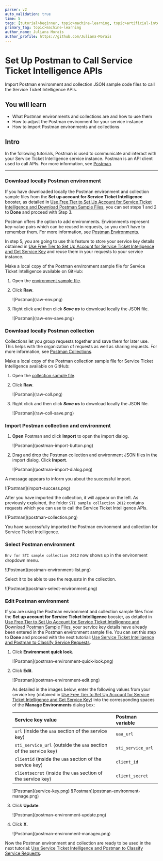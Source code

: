 ```yaml
---
parser: v2
auto_validation: true
time: 5
tags: [tutorial>beginner, topic>machine-learning, topic>artificial-intelligence, topic>cloud, software-product>sap-business-technology-platform, software-product>sap-ai-services, software-product>service-ticket-intelligence, tutorial>free-tier]
primary_tag: topic>machine-learning
author_name: Juliana Morais
author_profile: https://github.com/Juliana-Morais
---
```


# Set Up Postman to Call Service Ticket Intelligence APIs
<!-- description --> Import Postman environment and collection JSON sample code files to call the Service Ticket Intelligence APIs.

## You will learn
  - What Postman environments and collections are and how to use them
  - How to adjust the Postman environment for your service instance
  - How to import Postman environments and collections

## Intro
In the following tutorials, Postman is used to communicate and interact with your Service Ticket Intelligence service instance. Postman is an API client used to call APIs. For more information, see [Postman](https://learning.getpostman.com/).

---

### Download locally Postman environment


If you have downloaded locally the Postman environment and collection sample files from the **Set up account for Service Ticket Intelligence** booster, as detailed in [Use Free Tier to Set Up Account for Service Ticket Intelligence and Download Postman Sample Files](cp-aibus-sti-booster-free-postman), you can set steps 1 and 2 to **Done** and proceed with Step 3.

Postman offers the option to add environments. Environments represent key-value pairs which can be reused in requests, so you don't have to remember them. For more information, see [Postman Environments](https://learning.getpostman.com/docs/postman/environments-and-globals/intro-to-environments-and-globals/).

In step 5, you are going to use this feature to store your service key details obtained in [Use Free Tier to Set Up Account for Service Ticket Intelligence and Get Service Key](cp-aibus-sti-booster-free-key) and reuse them in your requests to your service instance.

Make a local copy of the Postman environment sample file for Service Ticket Intelligence available on GitHub:

1. Open the [environment sample file](https://github.com/SAP-samples/service-ticket-intelligence-postman-collection/blob/main/Env%20for%20STI%20sample%20collection%202012.postman_environment.json).

2. Click **Raw**.

    <!-- border -->![Postman](raw-env.png)

3. Right click and then click ***Save as*** to download locally the JSON file.

    <!-- border -->![Postman](raw-env-save.png)




### Download locally Postman collection


Collections let you group requests together and save them for later use. This helps with the organization of requests as well as sharing requests. For more information, see [Postman Collections](https://learning.getpostman.com/docs/postman/collections/intro-to-collections/).

Make a local copy of the Postman collection sample file for Service Ticket Intelligence available on GitHub:

1. Open the [collection sample file](https://github.com/SAP-samples/service-ticket-intelligence-postman-collection/blob/main/STI%20sample%20collection%202108.postman_collection.json).

2. Click **Raw**.

    <!-- border -->![Postman](raw-coll.png)

3. Right click and then click ***Save as*** to download locally the JSON file.

    <!-- border -->![Postman](raw-coll-save.png)



### Import Postman collection and environment


1. **Open** Postman and click **Import** to open the import dialog.

    <!-- border -->![Postman](postman-import-button.png)

2. Drag and drop the Postman collection and environment JSON files in the import dialog. Click **Import**.

    <!-- border -->![Postman](postman-import-dialog.png)

A message appears to inform you about the successful import.

<!-- border -->![Postman](import-success.png)

After you have imported the collection, it will appear on the left. As previously explained, the folder `STI sample collection 2012` contains requests which you can use to call the Service Ticket Intelligence APIs.

<!-- border -->![Postman](postman-collection.png)

You have successfully imported the Postman environment and collection for Service Ticket Intelligence.



### Select Postman environment


`Env for STI sample collection 2012` now shows up in the environment dropdown menu.

<!-- border -->![Postman](postman-environment-list.png)

Select it to be able to use the requests in the collection.

<!-- border -->![Postman](postman-select-environment.png)



### Edit Postman environment


If you are using the Postman environment and collection sample files from the **Set up account for Service Ticket Intelligence** booster, as detailed in [Use Free Tier to Set Up Account for Service Ticket Intelligence and Download Postman Sample Files](cp-aibus-sti-booster-free-postman), your service key details have already been entered in the Postman environment sample file. You can set this step to **Done** and proceed with the next tutorial: [Use Service Ticket Intelligence and Postman to Classify Service Requests](cp-aibus-sti-postman-classification).

1. Click **Environment quick look**.

    <!-- border -->![Postman](postman-environment-quick-look.png)

2. Click **Edit**.

    <!-- border -->![Postman](postman-environment-edit.png)

    As detailed in the images below, enter the following values from your service key (obtained in [Use Free Tier to Set Up Account for Service Ticket Intelligence and Get Service Key](cp-aibus-sti-booster-free-key)) into the corresponding spaces of the **Manage Environments** dialog box:

    |  Service key value                                                | Postman variable
    |  :----------------------------------------------------------------| :--------------------
    |  `url` (inside the `uaa` section of the service key)              | `uaa_url`
    |  `sti_service_url` (outside the `uaa` section of the service key) | `sti_service_url`
    |  `clientid` (inside the `uaa` section of the service key)         | `client_id`
    |  `clientsecret` (inside the `uaa` section of the service key)     | `client_secret`

    <!-- border -->![Postman](service-key.png)

    <!-- border -->![Postman](postman-environment-manage.png)

3. Click **Update**.

    <!-- border -->![Postman](postman-environment-update.png)

4. Click **X**.

    <!-- border -->![Postman](postman-environment-managex.png)

Now the Postman environment and collection are ready to be used in the next tutorial: [Use Service Ticket Intelligence and Postman to Classify Service Requests](cp-aibus-sti-postman-classification).

